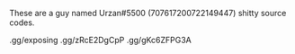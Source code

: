 These are a guy named Urzan#5500 (707617200722149447) shitty source codes.

.gg/exposing
.gg/zRcE2DgCpP
.gg/gKc6ZFPG3A
